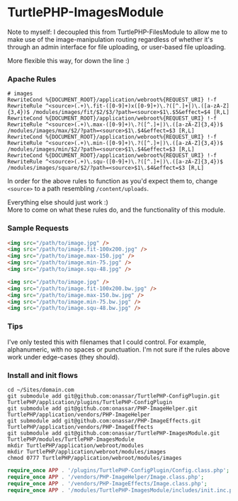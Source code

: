 TurtlePHP-ImagesModule
======================

Note to myself: I decoupled this from TurtlePHP-FilesModule to allow me to make
use of the image-manipulation routing regardless of whether it's through an
admin interface for file uploading, or user-based file uploading.

More flexible this way, for down the line :)

### Apache Rules

```
# images
RewriteCond %{DOCUMENT_ROOT}/application/webroot%{REQUEST_URI} !-f
RewriteRule ^<source>(.+)\.fit-([0-9]+)x([0-9]+)\.?([^.]+|)\.([a-zA-Z]{3,4})$ /modules/images/fit/$2/$3/?path=<source>$1\.$5&effect=$4 [R,L]
RewriteCond %{DOCUMENT_ROOT}/application/webroot%{REQUEST_URI} !-f
RewriteRule ^<source>(.+)\.max-([0-9]+)\.?([^.]+|)\.([a-zA-Z]{3,4})$ /modules/images/max/$2/?path=<source>$1\.$4&effect=$3 [R,L]
RewriteCond %{DOCUMENT_ROOT}/application/webroot%{REQUEST_URI} !-f
RewriteRule ^<source>(.+)\.min-([0-9]+)\.?([^.]+|)\.([a-zA-Z]{3,4})$ /modules/images/min/$2/?path=<source>$1\.$4&effect=$3 [R,L]
RewriteCond %{DOCUMENT_ROOT}/application/webroot%{REQUEST_URI} !-f
RewriteRule ^<source>(.+)\.squ-([0-9]+)\.?([^.]+|)\.([a-zA-Z]{3,4})$ /modules/images/square/$2/?path=<source>$1\.$4&effect=$3 [R,L]
```

In order for the above rules to function as you'd expect them to, change `<source>` to a path resembling `/content/uploads`.

Everything else should just work :)  
More to come on what these rules do, and the functionality of this module.

### Sample Requests

``` html
<img src="/path/to/image.jpg" />
<img src="/path/to/image.fit-100x200.jpg" />
<img src="/path/to/image.max-150.jpg" />
<img src="/path/to/image.min-75.jpg" />
<img src="/path/to/image.squ-48.jpg" />

<img src="/path/to/image.jpg" />
<img src="/path/to/image.fit-100x200.bw.jpg" />
<img src="/path/to/image.max-150.bw.jpg" />
<img src="/path/to/image.min-75.bw.jpg" />
<img src="/path/to/image.squ-48.bw.jpg" />
```

### Tips
I've only tested this with filenames that I could control. For example, alphanumeric, with no spaces or punctuation. I'm not sure if the rules above work under edge-cases (they should).

### Install and init flows

```
cd ~/Sites/domain.com
git submodule add git@github.com:onassar/TurtlePHP-ConfigPlugin.git TurtlePHP/application/plugins/TurtlePHP-ConfigPlugin
git submodule add git@github.com:onassar/PHP-ImageHelper.git TurtlePHP/application/vendors/PHP-ImageHelper
git submodule add git@github.com:onassar/PHP-ImageEffects.git TurtlePHP/application/vendors/PHP-ImageEffects
git submodule add git@github.com:onassar/TurtlePHP-ImagesModule.git TurtlePHP/modules/TurtlePHP-ImagesModule
mkdir TurtlePHP/application/webroot/modules
mkdir TurtlePHP/application/webroot/modules/images
chmod 0777 TurtlePHP/application/webroot/modules/images
```

``` php
require_once APP . '/plugins/TurtlePHP-ConfigPlugin/Config.class.php';
require_once APP . '/vendors/PHP-ImageHelper/Image.class.php';
require_once APP . '/vendors/PHP-ImageEffects/Image.class.php';
require_once APP . '/modules/TurtlePHP-ImagesModule/includes/init.inc.php';
```
